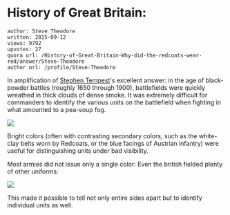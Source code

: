 # History of Great Britain: 

	author: Steve Theodore
	written: 2015-09-12
	views: 9792
	upvotes: 27
	quora url: /History-of-Great-Britain-Why-did-the-redcoats-wear-red/answer/Steve-Theodore
	author url: /profile/Steve-Theodore


In amplification of [Stephen Tempest](https://www.quora.com/profile/Stephen-Tempest)'s excellent answer: in the age of black-powder battles (roughly 1650 through 1900), battlefields were quickly wreathed in thick clouds of dense smoke. It was extremely difficult for commanders to identify the various units on the battlefield when fighting in what amounted to a pea-soup fog. 



![](https://qph.fs.quoracdn.net/main-qimg-54f929efdc0a5a405c0dc29cd219026a-c)



Bright colors (often with contrasting secondary colors, such as the white-clay belts worn by Redcoats, or the blue facings of Austrian infantry) were useful for distinguishing units under bad visibility. 

Most armies did not issue only a single color: Even the british fielded plenty of other uniforms:


![](https://qph.fs.quoracdn.net/main-qimg-bbdbd3c9f8ac7353c625c943c8dd8fcd-c)


This made it possible to tell not only entire sides apart but to identify individual units as well.

